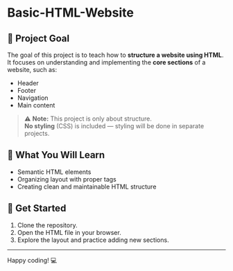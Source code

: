 # Basic-HTML-Website

## 📌 Project Goal

The goal of this project is to teach how to **structure a website using HTML**.  
It focuses on understanding and implementing the **core sections** of a website, such as:

- Header
- Footer
- Navigation
- Main content

> ⚠️ **Note:** This project is only about structure.  
> **No styling** (CSS) is included — styling will be done in separate projects.

## 📁 What You Will Learn

- Semantic HTML elements
- Organizing layout with proper tags
- Creating clean and maintainable HTML structure

## 🚀 Get Started

1. Clone the repository.
2. Open the HTML file in your browser.
3. Explore the layout and practice adding new sections.

---

Happy coding! 💻
